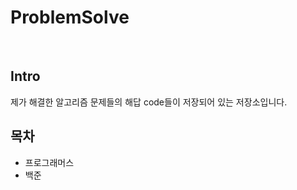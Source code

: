 # ProblemSolve
<br/>

## Intro
제가 해결한 알고리즘 문제들의 해답 code들이 저장되어 있는 저장소입니다.
<br/>

## 목차
- 프로그래머스
- 백준
